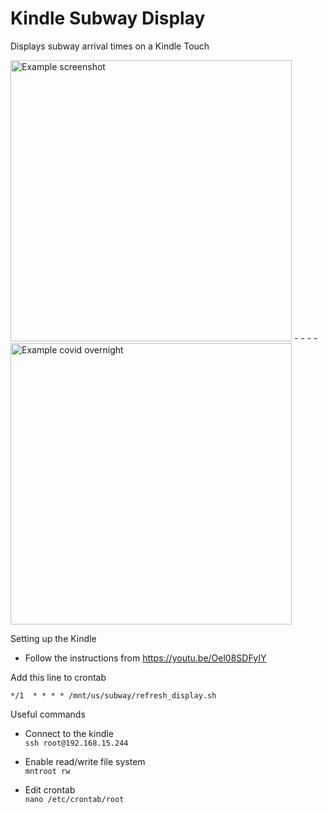 # Kindle Subway Display
Displays subway arrival times on a Kindle Touch


<img width="450" alt="Example screenshot" src="https://user-images.githubusercontent.com/6628497/97786594-03011380-1b83-11eb-8dd2-4eaa0f7516c0.png">     - - - -    <img width="450" alt="Example covid overnight" src="https://user-images.githubusercontent.com/6628497/97786660-799e1100-1b83-11eb-91fc-083481a92e99.png">



Setting up the Kindle
- Follow the instructions from https://youtu.be/Oel08SDFyIY


Add this line to crontab
```
*/1  * * * * /mnt/us/subway/refresh_display.sh      
```

Useful commands

- Connect to the kindle  
`ssh root@192.168.15.244`

- Enable read/write file system  
`mntroot rw`

- Edit crontab  
`nano /etc/crontab/root`

